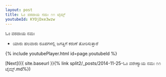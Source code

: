 ```yaml
---
layout: post
title: ಓಂ ವರದಾಯ ನಮಃ ೧೧ ಟೈಮ್ಸ್
youtubeId: KYOjDxe3wzw
---
```

 
 
 ಓಂ ವರದಾಯ ನಮಃ  
 
 -  ಯಾರು ಹಲವಾರು ರೂಪಗಳಲ್ಲಿ ಜಗತ್ತಿಗೆ ಕರುಣೆ ತೋರಿಸುತ್ತಾರೆ 
 
  
 
  
 
 
 
 
 
 


{% include youtubePlayer.html id=page.youtubeId %}
 
[Next]({{ site.baseurl }}{% link  split2/_posts/2014-11-25-ಓಂ ವರೇಣ್ಯಾಯ ನಮಃ ೧೧ ಟೈಮ್ಸ್.md%})
 
